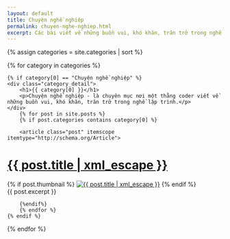 ```yaml
---
layout: default
title: Chuyện nghề nghiệp
permalink: chuyen-nghe-nghiep.html
excerpt: Các bài viết về những buồn vui, khó khăn, trăn trở trong nghề lập trình
---
```



{% assign categories = site.categories | sort %}
<div id="index">

{% for category in categories %}

	{% if category[0] == "Chuyện nghề nghiệp" %}
	<div class="category_detail">
		<h1>{{ category[0] }}</h1>
		<p>Chuyện nghề nghiệp - là chuyên mục nơi một thằng coder viết về những buồn vui, khó khăn, trăn trở trong nghề lập trình.</p>
	</div>
		{% for post in site.posts %}
		{% if post.categories contains category[0] %}

		<article class="post" itemscope itemtype="http://schema.org/Article">
  <h1 itemprop="name"><a itemprop="url" href="{{ site.site_url }}{{ post.url }}" title="{{ post.title | xml_escape }}" >{{ post.title | xml_escape }}</a></h1>
  {% if post.thumbnail %}
  <a href="{{ post.url }}"><img itemprop="image" src="{{ site.baseurl }}images/{{ post.thumbnail }}" alt="{{ post.title | xml_escape }}" class="post_thumbnail"></a>
  {% endif %}
  <div class="excerpt" itemprop="description">
    {{ post.excerpt }}
  </div>
  <div class="clear"></div>
</article>

		{%endif%}
		{% endfor %}
	{% endif %}

{% endfor %}
</div>

